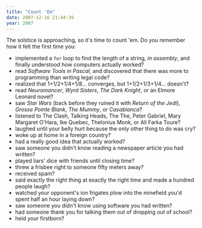 ```yaml
---
title: "Count 'Em"
date: 2007-12-16 21:44:39
year: 2007
---
```

The solstice is approaching, so it's time to count 'em. Do you remember how it felt the first time you:
<ul>
  <li>implemented a <code>for</code> loop to find the length of a string, <em>in assembly</em>, and finally understood how computers actually worked?</li>
  <li>read <cite>Software Tools in Pascal</cite>, and discovered that there was more to programming than writing legal code?</li>
  <li>realized that 1+1/2+1/4+1/8… converges, but 1+1/2+1/3+1/4… doesn't?</li>
  <li>read <cite>Neuromancer</cite>, <cite>Wyrd Sisters</cite>, <cite>The Dark Knight</cite>, or an Elmore Leonard novel?</li>
  <li>saw <cite>Star Wars</cite> (back before they ruined it with <cite>Return of the Jedi</cite>), <cite>Grosse Pointe Blank</cite>, <cite>The Mummy</cite>, or <cite>Casablanca</cite>?</li>
  <li>listened to The Clash, Talking Heads, The The, Peter Gabriel, Mary Margaret O'Hara, Ike Quebec, Thelonius Monk, or Ali Farka Toure?</li>
  <li>laughed until your belly hurt because the only other thing to do was cry?</li>
  <li>woke up at home in a foreign country?</li>
  <li>had a really good idea that actually worked?</li>
  <li>saw someone you didn't know reading a newspaper article you had written?</li>
  <li>played liars' dice with friends until closing time?</li>
  <li>threw a frisbee right to someone fifty meters away?</li>
  <li>received spam?</li>
  <li>said exactly the right thing at exactly the right time and made a hundred people laugh?</li>
  <li>watched your opponent's ion frigates plow into the minefield you'd spent half an hour laying down?</li>
  <li>saw someone you didn't know using software you had written?</li>
  <li>had someone thank you for talking them out of dropping out of school?</li>
  <li>held your firstborn?</li>
</ul>
